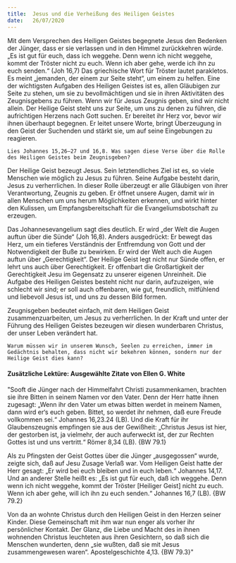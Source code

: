 ```yaml
---
title:  Jesus und die Verheißung des Heiligen Geistes
date:   26/07/2020
---
```


Mit dem Versprechen des Heiligen Geistes begegnete Jesus den Bedenken der Jünger, dass er sie verlassen und in den Himmel zurückkehren würde. „Es ist gut für euch, dass ich weggehe. Denn wenn ich nicht weggehe, kommt der Tröster nicht zu euch. Wenn ich aber gehe, werde ich ihn zu euch senden.“ (Joh 16,7) Das griechische Wort für Tröster lautet parakletos. Es meint „jemanden, der einem zur Seite steht“, um einem zu helfen. Eine der wichtigsten Aufgaben des Heiligen Geistes ist es, allen Gläubigen zur Seite zu stehen, um sie zu bevollmächtigen und sie in ihren Aktivitäten des Zeugnisgebens zu führen. Wenn wir für Jesus Zeugnis geben, sind wir nicht allein. Der Heilige Geist steht uns zur Seite, um uns zu denen zu führen, die aufrichtigen Herzens nach Gott suchen. Er bereitet ihr Herz vor, bevor wir ihnen überhaupt begegnen. Er leitet unsere Worte, bringt Überzeugung in den Geist der Suchenden und stärkt sie, um auf seine Eingebungen zu reagieren.

`Lies Johannes 15,26–27 und 16,8. Was sagen diese Verse über die Rolle des Heiligen Geistes beim Zeugnisgeben?`

Der Heilige Geist bezeugt Jesus. Sein letztendliches Ziel ist es, so viele Menschen wie möglich zu Jesus zu führen. Seine Aufgabe besteht darin, Jesus zu verherrlichen. In dieser Rolle überzeugt er alle Gläubigen von ihrer Verantwortung, Zeugnis zu geben. Er öffnet unsere Augen, damit wir in allen Menschen um uns herum Möglichkeiten erkennen, und wirkt hinter den Kulissen, um Empfangsbereitschaft für die Evangeliumsbotschaft zu erzeugen.

Das Johannesevangelium sagt dies deutlich. Er wird „der Welt die Augen auftun über die Sünde“ (Joh 16,8). Anders ausgedrückt: Er bewegt das Herz, um ein tieferes Verständnis der Entfremdung von Gott und der Notwendigkeit der Buße zu bewirken. Er wird der Welt auch die Augen auftun über „Gerechtigkeit“. Der Heilige Geist legt nicht nur Sünde offen, er lehrt uns auch über Gerechtigkeit. Er offenbart die Großartigkeit der Gerechtigkeit Jesu im Gegensatz zu unserer eigenen Unreinheit. Die Aufgabe des Heiligen Geistes besteht nicht nur darin, aufzuzeigen, wie schlecht wir sind; er soll auch offenbaren, wie gut, freundlich, mitfühlend und liebevoll Jesus ist, und uns zu dessen Bild formen.

Zeugnisgeben bedeutet einfach, mit dem Heiligen Geist zusammenzuarbeiten, um Jesus zu verherrlichen. In der Kraft und unter der Führung des Heiligen Geistes bezeugen wir diesen wunderbaren Christus, der unser Leben verändert hat.

`Warum müssen wir in unserem Wunsch, Seelen zu erreichen, immer im Gedächtnis behalten, dass nicht wir bekehren können, sondern nur der Heilige Geist dies kann?`

#### Zusätzliche Lektüre: Ausgewählte Zitate von Ellen G. White

"Sooft die Jünger nach der Himmelfahrt Christi zusammenkamen, brachten sie ihre Bitten in seinem Namen vor den Vater. Denn der Herr hatte ihnen zugesagt: „Wenn ihr den Vater um etwas bitten werdet in meinem Namen, dann wird er‘s euch geben. Bittet, so werdet ihr nehmen, daß eure Freude vollkommen sei.“ Johannes 16,23.24 (LB). Und die Kraft für ihr Glaubenszeugnis empfingen sie aus der Gewißheit: „Christus Jesus ist hier, der gestorben ist, ja vielmehr, der auch auferweckt ist, der zur Rechten Gottes ist und uns vertritt.“ Römer 8,34 (LB). {BW 79.1}

Als zu Pfingsten der Geist Gottes über die Jünger „ausgegossen“ wurde, zeigte sich, daß auf Jesu Zusage Verlaß war. Vom Heiligen Geist hatte der Herr gesagt: „Er wird bei euch bleiben und in euch leben.“ Johannes 14,17. Und an anderer Stelle heißt es: „Es ist gut für euch, daß ich weggehe. Denn wenn ich nicht weggehe, kommt der Tröster [Heiliger Geist] nicht zu euch. Wenn ich aber gehe, will ich ihn zu euch senden.“ Johannes 16,7 (LB). {BW 79.2}

Von da an wohnte Christus durch den Heiligen Geist in den Herzen seiner Kinder. Diese Gemeinschaft mit ihm war nun enger als vorher ihr persönlicher Kontakt. Der Glanz, die Liebe und Macht des in ihnen wohnenden Christus leuchteten aus ihren Gesichtern, so daß sich die Menschen wunderten, denn „sie wußten, daß sie mit Jesus zusammengewesen waren“. Apostelgeschichte 4,13. {BW 79.3}"